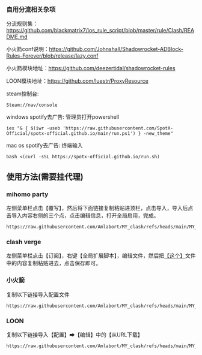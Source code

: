 ### 自用分流相关杂项

分流规则集：https://github.com/blackmatrix7/ios_rule_script/blob/master/rule/Clash/README.md

小火箭conf说明：https://github.com/Johnshall/Shadowrocket-ADBlock-Rules-Forever/blob/release/lazy.conf

小火箭模块地址：https://github.com/deezertidal/shadowrocket-rules

LOON模块地址：https://github.com/luestr/ProxyResource

steam控制台:
```
Steam://nav/console
```
windows spotify去广告:
管理员打开powershell
```
iex "& { $(iwr -useb 'https://raw.githubusercontent.com/SpotX-Official/spotx-official.github.io/main/run.ps1') } -new_theme"
```
mac os spotify去广告: 终端输入
```
bash <(curl -sSL https://spotx-official.github.io/run.sh)
```

## 使用方法(需要挂代理)

### mihomo party
左侧菜单栏点击【覆写】，然后将下面链接复制粘贴进顶栏，点击导入，导入后点击导入内容右侧的三个点，点击编辑信息，打开全局启用，完成。
```
https://raw.githubusercontent.com/Amlabort/MY_clash/refs/heads/main/MY_rules.yaml
```

### clash verge
左侧菜单栏点击【订阅】，右键【全局扩展脚本】，编辑文件，然后把[【这个】](https://raw.githubusercontent.com/Amlabort/MY_clash/refs/heads/main/Script.js)文件中的内容复制粘贴进去，点击保存即可。

### 小火箭
复制以下链接导入配置文件
```
https://raw.githubusercontent.com/Amlabort/MY_clash/refs/heads/main/MY_rocket.conf
```

### LOON
复制以下链接导入【配置】➡【编辑】中的【从URL下载】
```
https://raw.githubusercontent.com/Amlabort/MY_clash/refs/heads/main/MY_loon.conf
```
